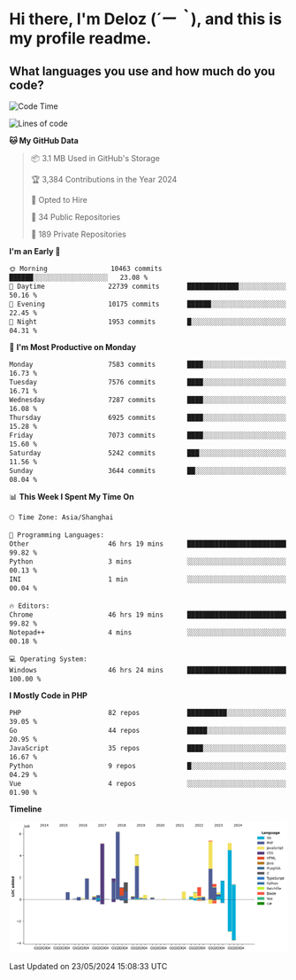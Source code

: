 # **Hi there, I'm Deloz (*´ー｀*), and this is my profile readme.**

## **What languages you use and how much do you code?**

<!--START_SECTION:waka-->
![Code Time](http://img.shields.io/badge/Code%20Time-4%2C043%20hrs%2034%20mins-blue)

![Lines of code](https://img.shields.io/badge/From%20Hello%20World%20I%27ve%20Written-42.9%20million%20lines%20of%20code-blue)

**🐱 My GitHub Data** 

> 📦 3.1 MB Used in GitHub's Storage 
 > 
> 🏆 3,384 Contributions in the Year 2024
 > 
> 💼 Opted to Hire
 > 
> 📜 34 Public Repositories 
 > 
> 🔑 189 Private Repositories 
 > 
**I'm an Early 🐤** 

```text
🌞 Morning                10463 commits       ██████░░░░░░░░░░░░░░░░░░░   23.08 % 
🌆 Daytime                22739 commits       █████████████░░░░░░░░░░░░   50.16 % 
🌃 Evening                10175 commits       ██████░░░░░░░░░░░░░░░░░░░   22.45 % 
🌙 Night                  1953 commits        █░░░░░░░░░░░░░░░░░░░░░░░░   04.31 % 
```
📅 **I'm Most Productive on Monday** 

```text
Monday                   7583 commits        ████░░░░░░░░░░░░░░░░░░░░░   16.73 % 
Tuesday                  7576 commits        ████░░░░░░░░░░░░░░░░░░░░░   16.71 % 
Wednesday                7287 commits        ████░░░░░░░░░░░░░░░░░░░░░   16.08 % 
Thursday                 6925 commits        ████░░░░░░░░░░░░░░░░░░░░░   15.28 % 
Friday                   7073 commits        ████░░░░░░░░░░░░░░░░░░░░░   15.60 % 
Saturday                 5242 commits        ███░░░░░░░░░░░░░░░░░░░░░░   11.56 % 
Sunday                   3644 commits        ██░░░░░░░░░░░░░░░░░░░░░░░   08.04 % 
```


📊 **This Week I Spent My Time On** 

```text
🕑︎ Time Zone: Asia/Shanghai

💬 Programming Languages: 
Other                    46 hrs 19 mins      █████████████████████████   99.82 % 
Python                   3 mins              ░░░░░░░░░░░░░░░░░░░░░░░░░   00.13 % 
INI                      1 min               ░░░░░░░░░░░░░░░░░░░░░░░░░   00.04 % 

🔥 Editors: 
Chrome                   46 hrs 19 mins      █████████████████████████   99.82 % 
Notepad++                4 mins              ░░░░░░░░░░░░░░░░░░░░░░░░░   00.18 % 

💻 Operating System: 
Windows                  46 hrs 24 mins      █████████████████████████   100.00 % 
```

**I Mostly Code in PHP** 

```text
PHP                      82 repos            ██████████░░░░░░░░░░░░░░░   39.05 % 
Go                       44 repos            █████░░░░░░░░░░░░░░░░░░░░   20.95 % 
JavaScript               35 repos            ████░░░░░░░░░░░░░░░░░░░░░   16.67 % 
Python                   9 repos             █░░░░░░░░░░░░░░░░░░░░░░░░   04.29 % 
Vue                      4 repos             ░░░░░░░░░░░░░░░░░░░░░░░░░   01.90 % 
```



**Timeline**

![Lines of Code chart](https://raw.githubusercontent.com/deloz/deloz/main/assets/bar_graph.png)


 Last Updated on 23/05/2024 15:08:33 UTC
<!--END_SECTION:waka-->
